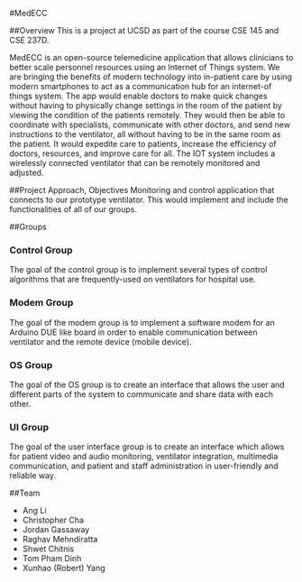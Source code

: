 
#MedECC


##Overview
This is a project at UCSD as part of the course CSE 145 and CSE 237D.

MedECC is an open-source telemedicine application that allows clinicians to better scale personnel resources using an Internet of Things system. We are bringing the benefits of modern technology into in-patient care by using modern smartphones to act as a communication hub for an internet-of things system. 
The app would enable doctors to make quick changes without having to physically change settings in the room of the patient by viewing the condition of the patients remotely. They would then be able to coordinate with specialists, communicate with other doctors, and send new instructions to the ventilator, all without having to be in the same room as the patient. It would expedite care to patients, increase the efficiency of doctors, resources, and improve care for all. The IOT system includes a wirelessly connected ventilator that can be remotely monitored and adjusted.



##Project Approach, Objectives
Monitoring and control application that connects to our prototype ventilator. 
This would implement and include the functionalities of all of our groups. 




##Groups
### Control Group
The goal of the control group is to implement several types of control algorithms that are frequently-used on ventilators for hospital use. 

### Modem Group
The goal of the modem group is to implement a software modem for an Arduino DUE like board in order to enable communication between ventilator and the remote device (mobile device). 

### OS Group
The goal of the OS group is to create an interface that allows the user and different parts of the system to communicate and share data with each other.

### UI Group
The goal of the user interface group is to create an interface which allows for patient video and audio monitoring, ventilator integration, multimedia communication, and patient and staff administration in user-friendly and reliable way. 





##Team
- Ang Li
- Christopher Cha
- Jordan Gassaway
- Raghav Mehndiratta
- Shwet Chitnis
- Tom Pham Dinh
- Xunhao (Robert) Yang
